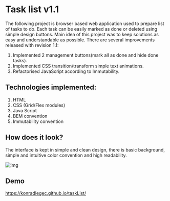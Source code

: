 # Task list v1.1

The following project is browser based web application used to prepare list of tasks to do. Each task can be easily marked as done or deleted using simple design buttons. Main idea of this project was to keep solutions as easy and understandable as possible.
There are several improvements released with revision 1.1: 

1. Implemented 2 management buttons(mark all as done and hide done tasks).
2. Implemented CSS transition/transform simple text animations.
3. Refactorised JavaScript according to Immutability.




## Technologies implemented:
1. HTML
2. CSS (Grid/Flex modules)
3. Java Script
4. BEM convention
5. Immutability convention

## How does it look?

The interface is kept in simple and clean design, there is basic background, simple and intuitive color convention and high readability.

![img](http://foto-hosting.pl/img/9f/dd/b6/9fddb6f07c95a5522d9c15d96db2109f3fe0e03f.jpeg)

## Demo
https://konradlegec.github.io/taskList/
